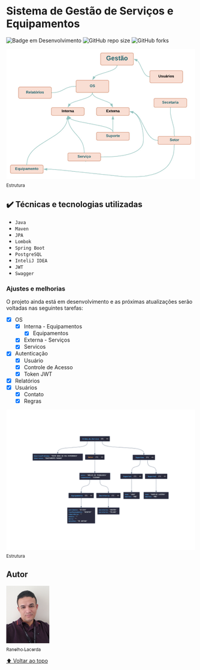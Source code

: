 # Sistema de Gestão de Serviços e Equipamentos

![Badge em Desenvolvimento](http://img.shields.io/static/v1?label=STATUS&message=EM%20DESENVOLVIMENTO&color=GREEN&style=for-the-badge)
![GitHub repo size](https://img.shields.io/github/repo-size/iuricode/README-template?style=for-the-badge)
![GitHub forks](https://img.shields.io/github/forks/iuricode/README-template?style=for-the-badge)

<img src="estrutura.jpeg" width=700><br><sub>Estrutura</sub>

## ✔️ Técnicas e tecnologias utilizadas

- ``Java``
- ``Maven``
- ``JPA``
- ``Lombok``
- ``Spring Boot``
- ``PostgreSQL``
- ``InteliJ IDEA``
- ``JWT``
- ``Swagger``

### Ajustes e melhorias

O projeto ainda está em desenvolvimento e as próximas atualizações serão voltadas nas seguintes tarefas:

- [x] OS
  - [x] Interna - Equipamentos
    - [x] Equipamentos
  - [x] Externa - Serviços
  - [x] Servicos
- [x] Autenticação
  - [x] Usuário
  - [x] Controle de Acesso
  - [x] Token JWT
- [x] Relatórios
- [x] Usuários
  - [x] Contato
  - [x] Regras

<img src="jsonestrutura.png" width=800><br><sub>Estrutura</sub>

## Autor

 [<img src="perfil2.jpg" width=115><br><sub>Ranelho Lacerda</sub>](https://github.com/ranelho) 

[⬆ Voltar ao topo](https://github.com/ranelho/gestao-servicos)<br>
